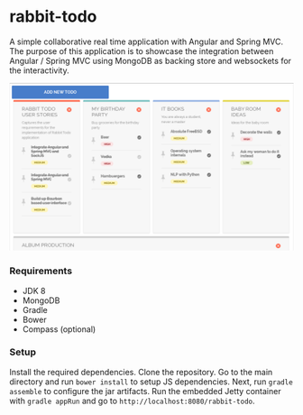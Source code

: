 # rabbit-todo
A simple collaborative real time application with Angular and Spring MVC. The purpose of this application is to showcase the integration between Angular / Spring MVC using MongoDB as backing store and websockets for the interactivity.

![alt tag](https://github.com/bhnedo/rabbit-todo/blob/master/rabbit-todo.png)

### Requirements

*   JDK 8
*   MongoDB
*   Gradle
*   Bower
*   Compass (optional)

### Setup
Install the required dependencies. Clone the repository. Go to the main directory and run `bower install` to setup JS dependencies. Next, run `gradle assemble` to configure the jar artifacts. Run the embedded Jetty container with `gradle appRun` and go to `http://localhost:8080/rabbit-todo`.
